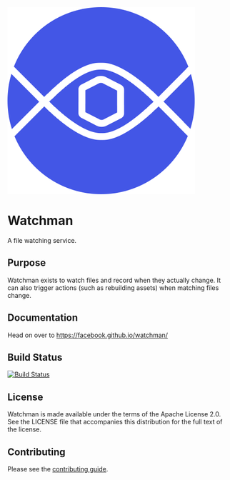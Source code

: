 ![alt text](logo.png "watchman")

# Watchman

A file watching service.

## Purpose

Watchman exists to watch files and record when they actually change.  It can
also trigger actions (such as rebuilding assets) when matching files change.

## Documentation

Head on over to https://facebook.github.io/watchman/

## Build Status

[![Build Status](https://github.com/facebook/watchman/workflows/CI/badge.svg)](https://github.com/facebook/watchman/actions?workflow=CI)

## License

Watchman is made available under the terms of the Apache License 2.0.  See the
LICENSE file that accompanies this distribution for the full text of the
license.

## Contributing

Please see the [contributing guide](https://facebook.github.io/watchman/contributing.html).
